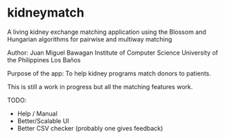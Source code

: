 # kidneymatch
A living kidney exchange matching application using the Blossom and Hungarian algorithms for pairwise and multiway matching

Author:
Juan Miguel Bawagan
Institute of Computer Science
University of the Philippines Los Baños

Purpose of the app:
To help kidney programs match donors to patients.

This is still a work in progress but all the matching features work.

TODO:
- Help / Manual
- Better/Scalable UI
- Better CSV checker (probably one gives feedback)
